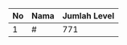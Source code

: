 | No | Nama            | Jumlah Level |
|----|-----------------|--------------|
| 1  | #    |    771        |
